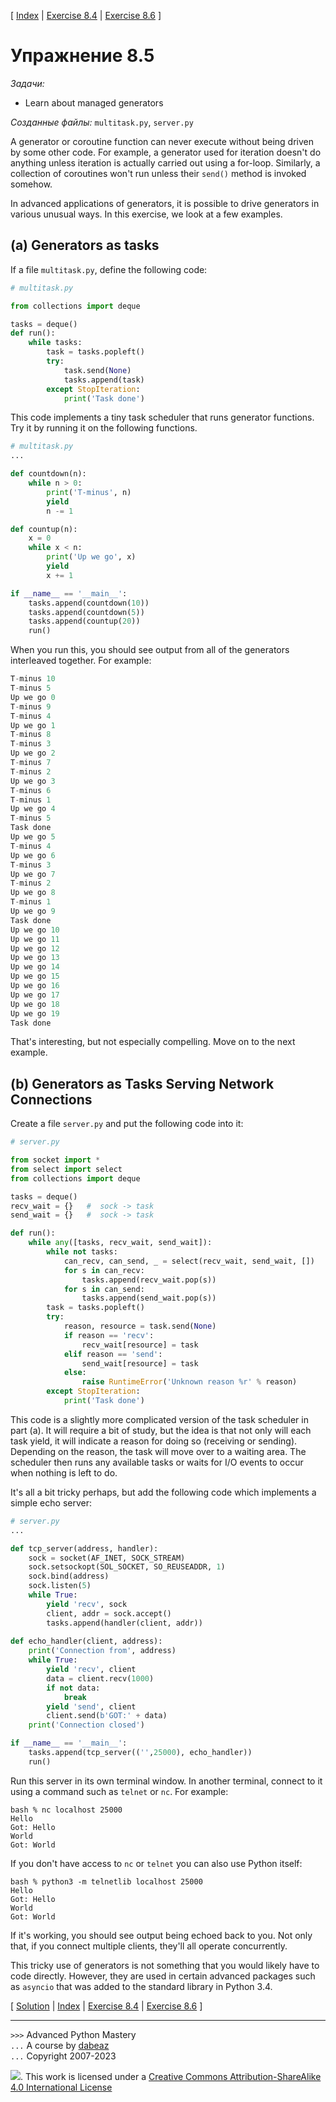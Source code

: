 \[ [Index](index.md) | [Exercise 8.4](ex8_4.md) | [Exercise 8.6](ex8_6.md) \]

# Упражнение 8.5

*Задачи:*

- Learn about managed generators

*Созданные файлы:* `multitask.py`, `server.py`

A generator or coroutine function can never execute without being
driven by some other code.  For example, a generator used for
iteration doesn't do anything unless iteration is actually carried out
using a for-loop.  Similarly, a collection of coroutines won't run
unless their `send()` method is invoked somehow.

In advanced applications of generators, it is possible to drive 
generators in various unusual ways.  In this exercise, we look at a
few examples.

## (a) Generators as tasks

If a file `multitask.py`, define the following code:

```python
# multitask.py

from collections import deque

tasks = deque()
def run():
    while tasks:
        task = tasks.popleft()
        try:
            task.send(None)
            tasks.append(task)
        except StopIteration:
            print('Task done')
```

This code implements a tiny task scheduler that runs generator functions.
Try it by running it on the following functions.

```python
# multitask.py
...

def countdown(n):
    while n > 0:
        print('T-minus', n)
        yield
        n -= 1

def countup(n):
    x = 0
    while x < n:
        print('Up we go', x)
        yield
        x += 1

if __name__ == '__main__':
    tasks.append(countdown(10))
    tasks.append(countdown(5))
    tasks.append(countup(20))
    run()
```

When you run this, you should see output from all of the generators
interleaved together.  For example:

```python
T-minus 10
T-minus 5
Up we go 0
T-minus 9
T-minus 4
Up we go 1
T-minus 8
T-minus 3
Up we go 2
T-minus 7
T-minus 2
Up we go 3
T-minus 6
T-minus 1
Up we go 4
T-minus 5
Task done
Up we go 5
T-minus 4
Up we go 6
T-minus 3
Up we go 7
T-minus 2
Up we go 8
T-minus 1
Up we go 9
Task done
Up we go 10
Up we go 11
Up we go 12
Up we go 13
Up we go 14
Up we go 15
Up we go 16
Up we go 17
Up we go 18
Up we go 19
Task done
```

That's interesting, but not especially compelling.  Move on to the next example.

## (b) Generators as Tasks Serving Network Connections

Create a file `server.py` and put the following code into it:

```python
# server.py

from socket import *
from select import select
from collections import deque

tasks = deque()
recv_wait = {}   #  sock -> task
send_wait = {}   #  sock -> task

def run():
    while any([tasks, recv_wait, send_wait]):
        while not tasks:
            can_recv, can_send, _ = select(recv_wait, send_wait, [])
            for s in can_recv:
                tasks.append(recv_wait.pop(s))
            for s in can_send:
                tasks.append(send_wait.pop(s))
        task = tasks.popleft()
        try:
            reason, resource = task.send(None)
            if reason == 'recv':
                recv_wait[resource] = task
            elif reason == 'send':
                send_wait[resource] = task
            else:
                raise RuntimeError('Unknown reason %r' % reason)
        except StopIteration:
            print('Task done')
```

This code is a slightly more complicated version of the task scheduler in
part (a).  It will require a bit of study, but the idea is that not only
will each task yield, it will indicate a reason for doing so (receiving or
sending).  Depending on the reason, the task will move over to a waiting
area.  The scheduler then runs any available tasks or waits for I/O
events to occur when nothing is left to do.

It's all a bit tricky perhaps, but add the following code which implements
a simple echo server:

```python
# server.py
...

def tcp_server(address, handler):
    sock = socket(AF_INET, SOCK_STREAM)
    sock.setsockopt(SOL_SOCKET, SO_REUSEADDR, 1)
    sock.bind(address)
    sock.listen(5)
    while True:
        yield 'recv', sock
        client, addr = sock.accept()
        tasks.append(handler(client, addr))
        
def echo_handler(client, address):
    print('Connection from', address)
    while True:
        yield 'recv', client
        data = client.recv(1000)
        if not data:
            break
        yield 'send', client
        client.send(b'GOT:' + data)
    print('Connection closed')

if __name__ == '__main__':
    tasks.append(tcp_server(('',25000), echo_handler))
    run()
```

Run this server in its own terminal window.   In another terminal, connect to it using a command such as `telnet` or `nc`.   For example:

```
bash % nc localhost 25000
Hello
Got: Hello
World
Got: World
```

If you don't have access to `nc` or `telnet` you can also use Python itself:

```
bash % python3 -m telnetlib localhost 25000
Hello
Got: Hello
World
Got: World
```

If it's working, you should see output being echoed back to you. Not only that,
if you connect multiple clients, they'll all operate concurrently.

This tricky use of generators is not something that you would
likely have to code directly.  However, they are used in certain advanced
packages such as `asyncio` that was added to the standard
library in Python 3.4.

\[ [Solution](soln8_5.md) | [Index](index.md) | [Exercise 8.4](ex8_4.md) | [Exercise 8.6](ex8_6.md) \]

----
`>>>` Advanced Python Mastery  
`...` A course by [dabeaz](https://www.dabeaz.com)  
`...` Copyright 2007-2023  

![](https://i.creativecommons.org/l/by-sa/4.0/88x31.png). This work is licensed under a [Creative Commons Attribution-ShareAlike 4.0 International License](http://creativecommons.org/licenses/by-sa/4.0/)
